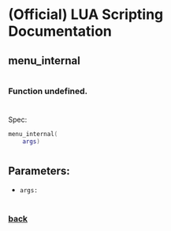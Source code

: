 
# (Official) LUA Scripting Documentation

## menu_internal
#
### Function undefined.
#
Spec:
```lua
menu_internal(
	args)
```
#
## Parameters:
- `args:` 
#
### [back](../other)
